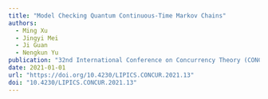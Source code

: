 ```yaml
---
title: "Model Checking Quantum Continuous-Time Markov Chains"
authors:
  - Ming Xu
  - Jingyi Mei
  - Ji Guan
  - Nengkun Yu
publication: "32nd International Conference on Concurrency Theory (CONCUR 2021)"
date: 2021-01-01
url: "https://doi.org/10.4230/LIPICS.CONCUR.2021.13"
doi: "10.4230/LIPICS.CONCUR.2021.13"
---
```

